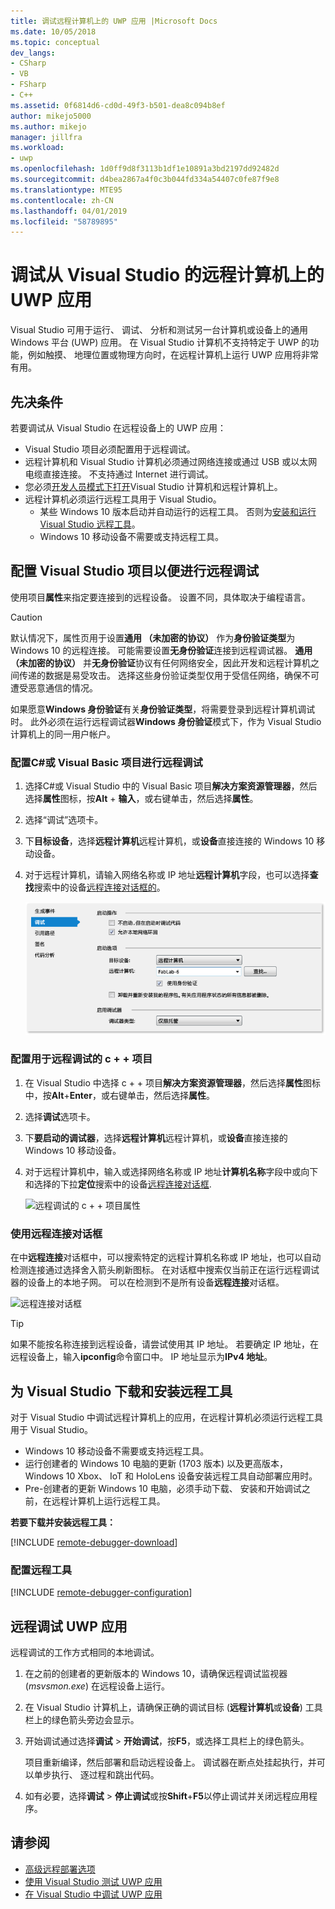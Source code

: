 ```yaml
---
title: 调试远程计算机上的 UWP 应用 |Microsoft Docs
ms.date: 10/05/2018
ms.topic: conceptual
dev_langs:
- CSharp
- VB
- FSharp
- C++
ms.assetid: 0f6814d6-cd0d-49f3-b501-dea8c094b8ef
author: mikejo5000
ms.author: mikejo
manager: jillfra
ms.workload:
- uwp
ms.openlocfilehash: 1d0ff9d8f3113b1df1e10891a3bd2197dd92482d
ms.sourcegitcommit: d4bea2867a4f0c3b044fd334a54407c0fe87f9e8
ms.translationtype: MTE95
ms.contentlocale: zh-CN
ms.lasthandoff: 04/01/2019
ms.locfileid: "58789895"
---
```

# <a name="debug-uwp-apps-on-remote-machines-from-visual-studio"></a>调试从 Visual Studio 的远程计算机上的 UWP 应用

Visual Studio 可用于运行、 调试、 分析和测试另一台计算机或设备上的通用 Windows 平台 (UWP) 应用。 在 Visual Studio 计算机不支持特定于 UWP 的功能，例如触摸、 地理位置或物理方向时，在远程计算机上运行 UWP 应用将非常有用。

##  <a name="BKMK_Prerequisites"></a> 先决条件

若要调试从 Visual Studio 在远程设备上的 UWP 应用：

- Visual Studio 项目必须配置用于远程调试。
- 远程计算机和 Visual Studio 计算机必须通过网络连接或通过 USB 或以太网电缆直接连接。 不支持通过 Internet 进行调试。
- 您必须[开发人员模式下打开](/windows/uwp/get-started/enable-your-device-for-development)Visual Studio 计算机和远程计算机上。
- 远程计算机必须运行远程工具用于 Visual Studio。
  - 某些 Windows 10 版本启动并自动运行的远程工具。 否则为[安装和运行 Visual Studio 远程工具](#BKMK_download)。
  - Windows 10 移动设备不需要或支持远程工具。

##  <a name="BKMK_ConnectVS"></a> 配置 Visual Studio 项目以便进行远程调试
<a name="BKMK_DirectConnect"></a> 使用项目**属性**来指定要连接到的远程设备。 设置不同，具体取决于编程语言。

> [!CAUTION]
> 默认情况下，属性页用于设置**通用 （未加密的协议）** 作为**身份验证类型**为 Windows 10 的远程连接。 可能需要设置**无身份验证**连接到远程调试器。 **通用 （未加密的协议）** 并**无身份验证**协议有任何网络安全，因此开发和远程计算机之间传递的数据是易受攻击。 选择这些身份验证类型仅用于受信任网络，确保不可遭受恶意通信的情况。
>
>如果愿意**Windows 身份验证**有关**身份验证类型**，将需要登录到远程计算机调试时。 此外必须在运行远程调试器**Windows 身份验证**模式下，作为 Visual Studio 计算机上的同一用户帐户。

###  <a name="BKMK_Choosing_the_remote_device_for_C__and_Visual_Basic_projects"></a> 配置C#或 Visual Basic 项目进行远程调试

1. 选择C#或 Visual Studio 中的 Visual Basic 项目**解决方案资源管理器**，然后选择**属性**图标，按**Alt** + **输入**，或右键单击，然后选择**属性**。

1.  选择“调试”选项卡。

1.  下**目标设备**，选择**远程计算机**远程计算机，或**设备**直接连接的 Windows 10 移动设备。

1.  对于远程计算机，请输入网络名称或 IP 地址**远程计算机**字段，也可以选择**查找**搜索中的设备[远程连接对话框的](#remote-connections)。

    ![管理项目属性以便进行远程调试](../debugger/media/vsrun_managed_projprop_remote.png "托管调试项目属性")

###  <a name="BKMK_Choosing_the_remote_device_for_JavaScript_and_C___projects"></a> 配置用于远程调试的 c + + 项目

1.  在 Visual Studio 中选择 c + + 项目**解决方案资源管理器**，然后选择**属性**图标中，按**Alt**+**Enter**，或右键单击，然后选择**属性**。

1.  选择**调试**选项卡。

3.  下**要启动的调试器**，选择**远程计算机**远程计算机，或**设备**直接连接的 Windows 10 移动设备。

1.  对于远程计算机中，输入或选择网络名称或 IP 地址**计算机名称**字段中或向下和选择的下拉**定位**搜索中的设备[远程连接对话框](#remote-connections).

    ![远程调试的 c + + 项目属性](../debugger/media/vsrun_cpp_projprop_remote.png "c + + 调试项目属性")

### <a name="remote-connections"></a> 使用远程连接对话框

在中**远程连接**对话框中，可以搜索特定的远程计算机名称或 IP 地址，也可以自动检测连接通过选择舍入箭头刷新图标。 在对话框中搜索仅当前正在运行远程调试器的设备上的本地子网。 可以在检测到不是所有设备**远程连接**对话框。

 ![远程连接对话框](../debugger/media/vsrun_selectremotedebuggerdlg.png "远程连接对话框")

>[!TIP]
>如果不能按名称连接到远程设备，请尝试使用其 IP 地址。 若要确定 IP 地址，在远程设备上，输入**ipconfig**命令窗口中。 IP 地址显示为**IPv4 地址**。

## <a name="BKMK_download"></a> 为 Visual Studio 下载和安装远程工具

对于 Visual Studio 中调试远程计算机上的应用，在远程计算机必须运行远程工具用于 Visual Studio。

- Windows 10 移动设备不需要或支持远程工具。
- 运行创建者的 Windows 10 电脑的更新 (1703 版本) 以及更高版本，Windows 10 Xbox、 IoT 和 HoloLens 设备安装远程工具自动部署应用时。
- Pre-创建者的更新 Windows 10 电脑，必须手动下载、 安装和开始调试之前，在远程计算机上运行远程工具。

**若要下载并安装远程工具：**

[!INCLUDE [remote-debugger-download](../debugger/includes/remote-debugger-download.md)]

### <a name="BKMK_setup"></a> 配置远程工具

[!INCLUDE [remote-debugger-configuration](../debugger/includes/remote-debugger-configuration.md)]

##  <a name="BKMK_RunRemoteDebug"></a> 远程调试 UWP 应用

远程调试的工作方式相同的本地调试。

1. 在之前的创建者的更新版本的 Windows 10，请确保远程调试监视器 (*msvsmon.exe*) 在远程设备上运行。

1. 在 Visual Studio 计算机上，请确保正确的调试目标 (**远程计算机**或**设备**) 工具栏上的绿色箭头旁边会显示。

1. 开始调试通过选择**调试** > **开始调试**，按**F5**，或选择工具栏上的绿色箭头。

   项目重新编译，然后部署和启动远程设备上。 调试器在断点处挂起执行，并可以单步执行、 逐过程和跳出代码。

1. 如有必要，选择**调试** > **停止调试**或按**Shift**+**F5**以停止调试并关闭远程应用程序。

## <a name="see-also"></a>请参阅
- [高级远程部署选项](/windows/uwp/debug-test-perf/deploying-and-debugging-uwp-apps#advanced-remote-deployment-options)
- [使用 Visual Studio 测试 UWP 应用](/visualstudio/test/create-and-run-unit-tests-for-a-store-app-in-visual-studio/)
- [在 Visual Studio 中调试 UWP 应用](debugging-windows-store-and-windows-universal-apps.md)
